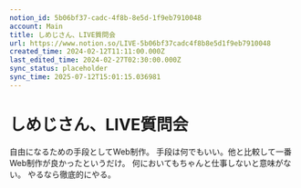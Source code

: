 ```yaml
---
notion_id: 5b06bf37-cadc-4f8b-8e5d-1f9eb7910048
account: Main
title: しめじさん、LIVE質問会
url: https://www.notion.so/LIVE-5b06bf37cadc4f8b8e5d1f9eb7910048
created_time: 2024-02-12T11:11:00.000Z
last_edited_time: 2024-02-27T02:30:00.000Z
sync_status: placeholder
sync_time: 2025-07-12T15:01:15.036981
---
```

# しめじさん、LIVE質問会

自由になるための手段としてWeb制作。
手段は何でもいい。他と比較して一番Web制作が良かったというだけ。
何においてもちゃんと仕事しないと意味がない。
やるなら徹底的にやる。